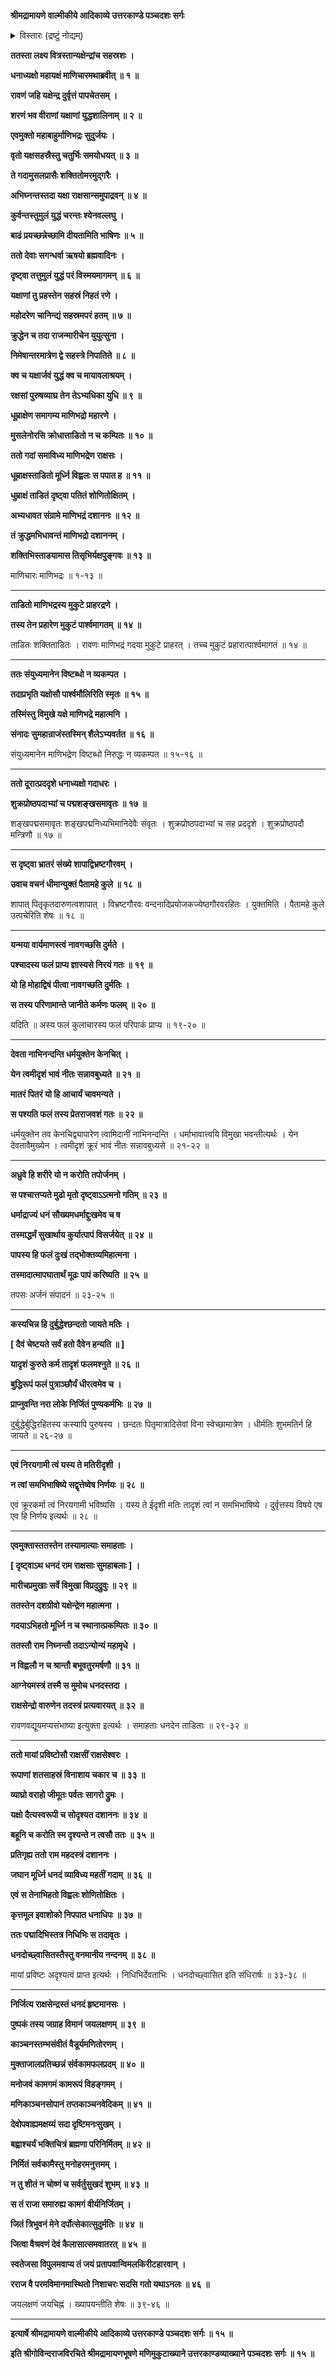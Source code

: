 **श्रीमद्रामायणे वाल्मीकीये आदिकाव्ये उत्तरकाण्डे पञ्चदशः सर्गः**

<details><summary>विस्तारः (द्रष्टुं नोद्यम्)</summary>

रावणेन कुबेर-प्रेषित--माणि-भद्र--नामक-यक्षेन्द्र-पराजयः ॥ १ ॥  
ततः कुबेरेण रावणं प्रति गर्हण-पूर्वकं मारीचादि-विद्रावणम् ॥ २ ॥  
रावणेन माया-युद्धेन कुबेर-पराभवन-पूर्वकं  
तदीय-पुष्पकापहरणेन कैलासाद् अवतरणम् ॥ ३ ॥

</details>


**ततस्ता लक्ष्य वित्रस्तान्यक्षेन्द्रांच सहस्रशः ।**

**धनाध्यक्षो महायक्षं माणिचारमथाब्रवीत् ॥ १ ॥**

**रावणं जहि यक्षेन्द्र दुर्वृत्तं पापचेतसम् ।**

**शरणं भव वीराणां यक्षाणां युद्धशालिनाम् ॥ २ ॥**

**एवमुक्तो महाबाहुर्माणिभद्रः सुदुर्जयः ।**

**वृतो यक्षसहस्रैस्तु चतुर्भिः समयोधयत् ॥ ३ ॥**

**ते गदामुसलप्रासैः शक्तितोमरमुद्गरैः ।**

**अभिघ्नन्तस्तदा यक्षा राक्षसान्समुपाद्रवन् ॥ ४ ॥**

**कुर्वन्तस्तुमुलं युद्धं चरन्तः श्येनवल्लघु ।**

**बाढं प्रयच्छन्नेच्छामि दीयतामिति भाषिणः ॥ ५ ॥**

**ततो देवाः सगन्धर्वा ऋषयो ब्रह्मवादिनः ।**

**दृष्ट्वा तत्तुमुलं युद्धं परं विस्मयमागमन् ॥ ६ ॥**

**यक्षाणां तु प्रहस्तेन सहस्रं निहतं रणे ।**

**महोदरेण चानिन्द्यं सहस्रमपरं हतम् ॥ ७ ॥**

**क्रुद्धेन च तदा राजन्मारीचेन युयुत्सुना ।**

**निमेषान्तरमात्रेण द्वे सहस्त्रे निपातिते ॥ ८ ॥**

**क्व च यक्षार्जवं युद्धं क्व च मायावलाश्रयम् ।**

**रक्षसां पुरुषव्याघ्र तेन तेऽभ्यधिका युधि ॥ ९ ॥**

**धूम्राक्षेण समागम्य माणिभद्रो महारणे ।**

**मुसलेनोरसि क्रोधात्ताडितो न च कम्पितः ॥ १० ॥**

**ततो गदां समाविध्य माणिभद्रेण राक्षसः ।**

**धूम्राक्षस्ताडितो मूर्ध्नि विह्वलः स पपात ह ॥ ११ ॥**

**धुम्राक्षं ताडितं दृष्ट्वा पतितं शोणितोक्षितम् ।**

**अभ्यधावत संग्रामे माणिभद्रं दशाननः ॥ १२ ॥**

**तं क्रुद्धमभिधावन्तं माणिभद्रो दशाननम् ।**

**शक्तिभिस्ताडयामास तिसृभिर्यक्षपुङ्गवः ॥ १३ ॥**

माणिचारः माणिभद्रः ॥ १-१३ ॥

****

**ताडितो माणिभद्रस्य मुकुटे प्राहरद्रणे ।**

**तस्य तेन प्रहारेण मुकुटं पार्श्वमागतम् ॥ १४ ॥**

ताडितः शक्तिताडितः । रावणः माणिभद्रं गदया मुकुटे प्राहरत् । तच्च मुकुटं प्रहारात्पार्श्वमागतं ॥ १४ ॥

****

**ततः संयुध्यमानेन विष्टब्धो न व्यकम्पत ।**

**तदाप्रभृति यक्षोसौ पार्श्वमौलिरिति स्मृतः ॥ १५ ॥**

**तस्मिंस्तु विमुखे यक्षे माणिभद्रे महात्मनि ।**

**संनादः सुमहान्राजंस्तस्मिन् शैलेऽभ्यवर्तत ॥ १६ ॥**

संयुध्यमानेन माणिभद्रेण विष्टब्धो निरुद्धः न व्यकम्पत ॥ १५-१६ ॥

****

**ततो दूरात्प्रददृशे धनाध्यक्षो गदाधरः ।**

**शुक्रप्रोष्ठपदाभ्यां च पद्मशङ्खसमावृतः ॥ १७ ॥**

शङ्खपद्मसमावृतः शङ्खपद्मनिध्यभिमानिदेवैः संवृतः । शुक्रप्रोष्ठपदाभ्यां च सह प्रददृशे । शुक्रप्रोष्ठपदौ मन्त्रिणौ ॥ १७ ॥

****

**स दृष्ट्वा भ्रातरं संख्ये शापाद्विभ्रष्टगौरवम् ।**

**उवाच वचनं धीमान्युक्तं पैतामहे कुले ॥ १८ ॥**

शापात् पितृकृतदारुणत्वशापात् । विभ्रष्टगौरवः वन्दनादिप्रयोजकज्येष्ठगौरवरहितः । युक्तमिति । पैतामहे कुले उत्पचेरिति शेषः ॥ १८ ॥

****

**यन्मया वार्यमाणस्त्वं नावगच्छसि दुर्मते ।**

**पश्चादस्य फलं प्राप्य ज्ञास्यसे निरयं गतः ॥ १९ ॥**

**यो हि मोहाद्विषं पीत्वा नावगच्छति दुर्मतिः ।**

**स तस्य परिणामान्ते जानीते कर्मणः फलम् ॥ २० ॥**

यदिति ॥ अस्य फलं कुलाचारस्य फलं परिपाकं प्राप्य ॥ १९-२० ॥

****

**देवता नाभिनन्दन्ति धर्मयुक्तेन केनचित् ।**

**येन त्वमीदृशं भावं नीतः सन्नावबुध्यते ॥ २१ ॥**

**मातरं पितरं यो हि आचार्यं चावमन्यते ।**

**स पश्यति फलं तस्य प्रेतराजवशं गतः ॥ २२ ॥**

धर्मयुक्तेन तव केनचिद्व्यापारेण त्वामिदानीं नाभिनन्दन्ति । धर्माभावात्त्वयि विमुखा भवन्तीत्यर्थः । येन देवतावैमुख्येन । त्वमीदृशं क्रूरं भावं नीतः सन्नावबुध्यसे ॥ २१-२२ ॥

****

**अध्रुवे हि शरीरे यो न करोति तपोर्जनम् ।**

**स पश्चात्तप्यते मुढो मृतो दृष्ट्वाऽऽत्मनो गतिम् ॥ २३ ॥**

**धर्माद्राज्यं धनं सौख्यमधर्माद्दुःखमेव च ष**

**तस्माद्धर्मं सुखार्थाय कुर्यात्पापं विसर्जयेत् ॥ २४ ॥**

**पापस्य हि फलं दुःखं तद्भोक्तव्यमिहात्मना ।**

**तस्मादात्मापघातार्थं मूढः पापं करिष्यति ॥ २५ ॥**

तपसः अर्जनं संपादनं ॥ २३-२५ ॥

****

**कस्यचिन्न हि दुर्बुद्धेश्छन्दतो जायते मतिः ।**

**\[ दैवं चेष्टयते सर्वं हतो दैवेन हन्यति ॥ \]**

**यादृशं कुरुते कर्म तादृशं फलमश्नुते ॥ २६ ॥**

**बुद्धिरूपं फलं पुत्राञ्छौर्यं धीरत्वमेव च ।**

**प्राप्नुवन्ति नरा लोके निर्जितं पुण्यकर्मभिः ॥ २७ ॥**

दुर्बुद्धेर्बुद्धिरहितस्य कस्यापि पुरुषस्य । छन्दतः पितृमात्रादिसेवां विना स्वेच्छामात्रेण । धीर्मतिः शुभमतिर्न हि जायते ॥ २६-२७ ॥

****

**एवं निरयगामी त्वं यस्य ते मतिरीदृशी ।**

**न त्वां समभिभाषिष्ये सद्वृत्तेष्वेष निर्णयः ॥ २८ ॥**

एवं क्रूरकर्मा त्वं निरयगामी भविष्यसि । यस्य ते ईदृशी मतिः तादृशं त्वां न समभिभाषिष्ये । दुर्वृत्तस्य विषये एष एव हि निर्णय इत्यर्थः ॥ २८ ॥

****

**एवमुक्तास्ततस्तेन तस्यामात्याः समाहताः ।**

**\[ दृष्ट्वाऽथ धनदं राम राक्षसाः सुमहाबलाः \] ।**

**मारीचप्रमुखाः सर्वे विमुखा विप्रदुद्रुवुः ॥ २९ ॥**

**ततस्तेन दशग्रीवो यक्षेन्द्रेण महात्मना ।**

**गदयाऽभिहतो मूर्ध्नि न च स्थानात्प्रकम्पितः ॥ ३० ॥**

**ततस्तौ राम निघ्नन्तौ तदाऽन्योन्यं महामृधे ।**

**न विह्वलौ न च श्रान्तौ बभूवतुरमर्षणौ ॥ ३१ ॥**

**आग्नेयमस्त्रं तस्मै स मुमोच धनदस्तदा ।**

**राक्षसेन्द्रो वारुणेन तदस्त्रं प्रत्यवारयत् ॥ ३२ ॥**

रावणवद्यूयमप्यसंभाष्या इत्युक्ता इत्यर्थः । समाहताः धनदेन ताडिताः ॥ २९-३२ ॥

****

**ततो मायां प्रविष्टोसौ राक्षसीं राक्षसेश्वरः ।**

**रूपाणां शतसाहस्रं विनाशाय चकार च ॥ ३३ ॥**

**व्याघ्रो वराहो जीमूतः पर्वतः सागरो द्रुमः ।**

**यक्षो दैत्यस्वरूपी च सोदृश्यत दशाननः ॥ ३४ ॥**

**बहूनि च करोति स्म दृश्यन्ते न त्वसौ ततः ॥ ३५ ॥**

**प्रतिगृह्य ततो राम महदस्त्रं दशाननः ।**

**जघान मूर्ध्नि धनदं व्याविध्य महतीं गदाम् ॥ ३६ ॥**

**एवं स तेनाभिहतो विह्वलः शोणितोक्षितः ।**

**कृत्तमूल इवाशोको निपपात धनाधिपः ॥ ३७ ॥**

**ततः पद्मादिभिस्तत्र निधिभिः स तदावृतः ।**

**धनदोच्छ्वासितस्तैस्तु वनमानीय नन्दनम् ॥ ३८ ॥**

मायां प्रविष्टः अदृश्यत्वं प्राप्त इत्यर्थः । निधिभिर्देवताभिः । धनदोच्छ्वासित इति संधिरार्षः ॥ ३३-३८ ॥

****

**निर्जित्य राक्षसेन्द्रस्तं धनदं हृष्टमानसः ।**

**पुष्पकं तस्य जग्राह विमानं जयलक्षणम् ॥ ३९ ॥**

**काञ्चनस्तम्भसंवीतं वैडूर्यमणितोरणम् ।**

**मुक्ताजालप्रतिच्छन्नं संर्वकामफलप्रदम् ॥ ४० ॥**

**मनोजवं कामगमं कामरूपं विहङ्गमम् ।**

**मणिकाञ्चनसोपानं तप्तकाञ्चनवेदिकम् ॥ ४१ ॥**

**देवोपवाह्यमक्षय्यं सदा दृष्टिमनःसुखम् ।**

**बह्वाश्चर्यं भक्तिचित्रं ब्रह्मणा परिनिर्मितम् ॥ ४२ ॥**

**निर्मितं सर्वकामैस्तु मनोहरमनुत्तमम् ।**

**न तु शीतं न चोष्णं च सर्वर्तुसुखदं शुभम् ॥ ४३ ॥**

**स तं राजा समारुह्य कामगं वीर्यनिर्जितम् ।**

**जितं त्रिभुवनं मेने दर्पोत्सेकात्सुदुर्मतिः ॥ ४४ ॥**

**जित्वा वैश्रवणं देवं कैलासात्समवातरत् ॥ ४५ ॥**

**स्वतेजसा विपुलमवाप्य तं जयं प्रतापवान्विमलकिरीटहारवान् ।**

**रराज वै परमविमानमास्थितो निशाचरः सदसि गतो यथाऽनलः ॥ ४६ ॥**

जयलक्षणं जयचिह्नं । ख्यापयन्तीति शेषः ॥ ३९-४६ ॥

****

**इत्यार्षे श्रीमद्रामायणे वाल्मीकीये आदिकाव्ये उत्तरकाण्डे पञ्चदशः सर्गः ॥ १५ ॥**

**इति श्रीगोविन्दराजविरचिते श्रीमद्रामायणभूषणे मणिमुकुटाख्याने उत्तरकाण्डव्याख्याने पञ्चदशः सर्गः ॥ १५ ॥**
